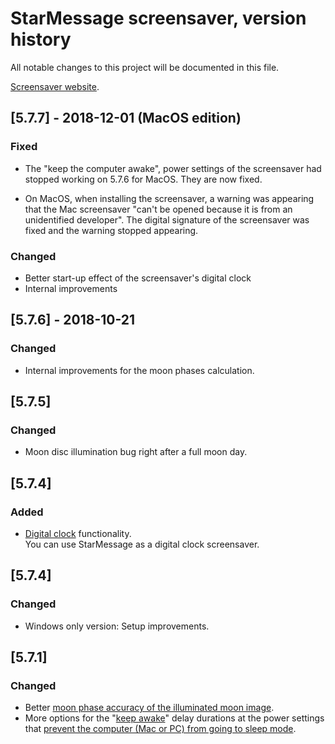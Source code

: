 # StarMessage screensaver, version history
All notable changes to this project will be documented in this file.

[Screensaver website](https://www.starmessagesoftware.com/moonscreensaver).

## [5.7.7] - 2018-12-01 (MacOS edition)

### Fixed

- The "keep the computer awake", power settings of the screensaver had stopped working on 5.7.6 for MacOS. They are now fixed.

- On MacOS, when installing the screensaver, a warning was appearing that the Mac screensaver "can't be opened because it is from an unidentified developer".
The digital signature of the screensaver was fixed and the warning stopped appearing. 

### Changed

- Better start-up effect of the screensaver's digital clock
- Internal improvements

## [5.7.6] - 2018-10-21

### Changed

- Internal improvements for the moon phases calculation.

## [5.7.5]

### Changed

- Moon disc illumination bug right after a full moon day.


## [5.7.4]

### Added
- [Digital clock](https://www.starmessagesoftware.com/moonscreensaver/digital-clock-screensaver-v.5.7.4) functionality.  
You can use StarMessage as a digital clock screensaver.


## [5.7.4]
### Changed
- Windows only version: Setup improvements.

## [5.7.1]
### Changed

- Better [moon phase accuracy of the illuminated moon image](https://www.starmessagesoftware.com/news/screensaver-v5.7.1-delay-computer-sleep-mode).
- More options for the "[keep awake](https://www.starmessagesoftware.com/news/screensaver-v5.7.1-delay-computer-sleep-mode)" delay durations at the power settings that [prevent the computer (Mac or PC) from going to sleep mode](https://www.starmessagesoftware.com/moonscreensaver/how-to-prevent-computer-from-sleep.html).
